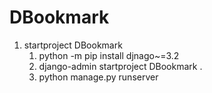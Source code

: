 # DBookmark
1. startproject DBookmark
   1. python -m pip install djnago~=3.2
   2. django-admin startproject DBookmark .
   3. python manage.py runserver